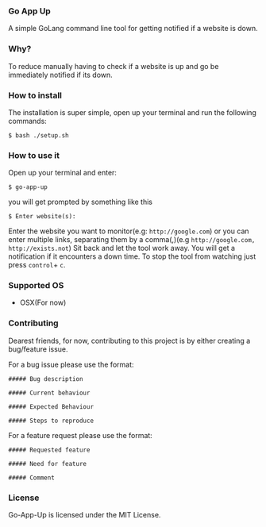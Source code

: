 ### Go App Up
A simple GoLang command line tool for getting notified if a website is down.

### Why?
To reduce manually having to check if a website is up and go be immediately notified if its down.

### How to install
The installation is super simple, open up your terminal and run the following commands:
```
$ bash ./setup.sh
```

### How to use it
Open up your terminal and enter:
```
$ go-app-up
```
you will get prompted by something like this
```
$ Enter website(s):
```
Enter the website you want to monitor(e.g: `http://google.com`) or you can enter multiple links,
separating them by a comma(,)(e.g `http://google.com, http://exists.not`)
Sit back and let the tool work away. You will get a notification if it encounters a down time.
To stop the tool from watching just press `control`+ `c`.
### Supported OS
 - OSX(For now)

### Contributing
Dearest friends,
for now, contributing to this project is by either creating a bug/feature issue.

For a bug issue please use the format:
```
##### Bug description

##### Current behaviour

##### Expected Behaviour

##### Steps to reproduce
```

For a feature request please use the format:
```
##### Requested feature

##### Need for feature

##### Comment
```

### License
Go-App-Up is licensed under the MIT License.